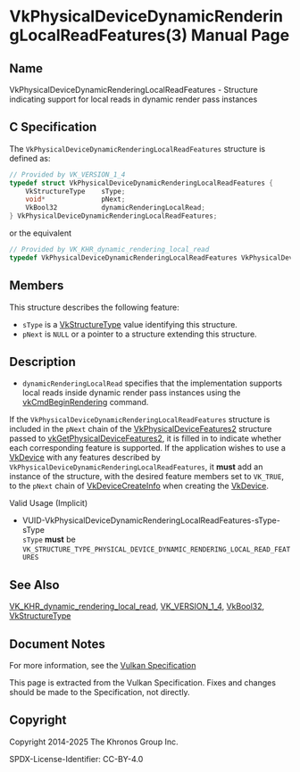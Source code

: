 # VkPhysicalDeviceDynamicRenderingLocalReadFeatures(3) Manual Page

## Name

VkPhysicalDeviceDynamicRenderingLocalReadFeatures - Structure indicating support for local reads in dynamic render pass instances



## [](#_c_specification)C Specification

The `VkPhysicalDeviceDynamicRenderingLocalReadFeatures` structure is defined as:

```c++
// Provided by VK_VERSION_1_4
typedef struct VkPhysicalDeviceDynamicRenderingLocalReadFeatures {
    VkStructureType    sType;
    void*              pNext;
    VkBool32           dynamicRenderingLocalRead;
} VkPhysicalDeviceDynamicRenderingLocalReadFeatures;
```

or the equivalent

```c++
// Provided by VK_KHR_dynamic_rendering_local_read
typedef VkPhysicalDeviceDynamicRenderingLocalReadFeatures VkPhysicalDeviceDynamicRenderingLocalReadFeaturesKHR;
```

## [](#_members)Members

This structure describes the following feature:

- `sType` is a [VkStructureType](https://registry.khronos.org/vulkan/specs/latest/man/html/VkStructureType.html) value identifying this structure.
- `pNext` is `NULL` or a pointer to a structure extending this structure.

## [](#_description)Description

- []()`dynamicRenderingLocalRead` specifies that the implementation supports local reads inside dynamic render pass instances using the [vkCmdBeginRendering](https://registry.khronos.org/vulkan/specs/latest/man/html/vkCmdBeginRendering.html) command.

If the `VkPhysicalDeviceDynamicRenderingLocalReadFeatures` structure is included in the `pNext` chain of the [VkPhysicalDeviceFeatures2](https://registry.khronos.org/vulkan/specs/latest/man/html/VkPhysicalDeviceFeatures2.html) structure passed to [vkGetPhysicalDeviceFeatures2](https://registry.khronos.org/vulkan/specs/latest/man/html/vkGetPhysicalDeviceFeatures2.html), it is filled in to indicate whether each corresponding feature is supported. If the application wishes to use a [VkDevice](https://registry.khronos.org/vulkan/specs/latest/man/html/VkDevice.html) with any features described by `VkPhysicalDeviceDynamicRenderingLocalReadFeatures`, it **must** add an instance of the structure, with the desired feature members set to `VK_TRUE`, to the `pNext` chain of [VkDeviceCreateInfo](https://registry.khronos.org/vulkan/specs/latest/man/html/VkDeviceCreateInfo.html) when creating the [VkDevice](https://registry.khronos.org/vulkan/specs/latest/man/html/VkDevice.html).

Valid Usage (Implicit)

- [](#VUID-VkPhysicalDeviceDynamicRenderingLocalReadFeatures-sType-sType)VUID-VkPhysicalDeviceDynamicRenderingLocalReadFeatures-sType-sType  
  `sType` **must** be `VK_STRUCTURE_TYPE_PHYSICAL_DEVICE_DYNAMIC_RENDERING_LOCAL_READ_FEATURES`

## [](#_see_also)See Also

[VK\_KHR\_dynamic\_rendering\_local\_read](https://registry.khronos.org/vulkan/specs/latest/man/html/VK_KHR_dynamic_rendering_local_read.html), [VK\_VERSION\_1\_4](https://registry.khronos.org/vulkan/specs/latest/man/html/VK_VERSION_1_4.html), [VkBool32](https://registry.khronos.org/vulkan/specs/latest/man/html/VkBool32.html), [VkStructureType](https://registry.khronos.org/vulkan/specs/latest/man/html/VkStructureType.html)

## [](#_document_notes)Document Notes

For more information, see the [Vulkan Specification](https://registry.khronos.org/vulkan/specs/latest/html/vkspec.html#VkPhysicalDeviceDynamicRenderingLocalReadFeatures)

This page is extracted from the Vulkan Specification. Fixes and changes should be made to the Specification, not directly.

## [](#_copyright)Copyright

Copyright 2014-2025 The Khronos Group Inc.

SPDX-License-Identifier: CC-BY-4.0